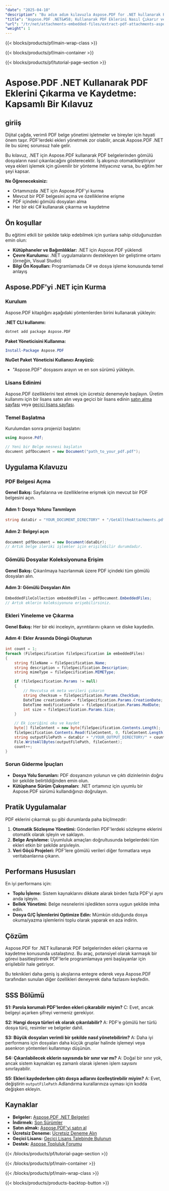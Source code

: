 ```yaml
---
"date": "2025-04-10"
"description": "Bu adım adım kılavuzla Aspose.PDF for .NET kullanarak PDF eklerini nasıl verimli bir şekilde çıkaracağınızı ve kaydedeceğinizi öğrenin. Belge yönetimi becerilerinizi bugün geliştirin!"
"title": "Aspose.PDF .NET&#58; Kullanarak PDF Eklerini Nasıl Çıkarır ve Kaydedersiniz? Kapsamlı Bir Kılavuz"
"url": "/tr/net/attachments-embedded-files/extract-pdf-attachments-aspose-pdf-net-guide/"
"weight": 1
---
```


{{< blocks/products/pf/main-wrap-class >}}

{{< blocks/products/pf/main-container >}}

{{< blocks/products/pf/tutorial-page-section >}}


# Aspose.PDF .NET Kullanarak PDF Eklerini Çıkarma ve Kaydetme: Kapsamlı Bir Kılavuz

## giriiş
Dijital çağda, verimli PDF belge yönetimi işletmeler ve bireyler için hayati önem taşır. PDF'lerdeki ekleri yönetmek zor olabilir, ancak Aspose.PDF .NET ile bu süreç sorunsuz hale gelir.

Bu kılavuz, .NET için Aspose.PDF kullanarak PDF belgelerinden gömülü dosyaların nasıl çıkarılacağını gösterecektir. İş akışınızı otomatikleştiriyor veya ekleri işlemek için güvenilir bir yönteme ihtiyacınız varsa, bu eğitim her şeyi kapsar.

**Ne Öğreneceksiniz:**
- Ortamınızda .NET için Aspose.PDF'yi kurma
- Mevcut bir PDF belgesini açma ve özelliklerine erişme
- PDF içindeki gömülü dosyaları alma
- Her bir eki C# kullanarak çıkarma ve kaydetme

## Ön koşullar
Bu eğitimi etkili bir şekilde takip edebilmek için şunlara sahip olduğunuzdan emin olun:
- **Kütüphaneler ve Bağımlılıklar:** .NET için Aspose.PDF yüklendi
- **Çevre Kurulumu:** .NET uygulamalarını destekleyen bir geliştirme ortamı (örneğin, Visual Studio)
- **Bilgi Ön Koşulları:** Programlamada C# ve dosya işleme konusunda temel anlayış

## Aspose.PDF'yi .NET için Kurma
### Kurulum
Aspose.PDF kitaplığını aşağıdaki yöntemlerden birini kullanarak yükleyin:

**.NET CLI kullanımı:**
```bash
dotnet add package Aspose.PDF
```

**Paket Yöneticisini Kullanma:**
```powershell
Install-Package Aspose.PDF
```

**NuGet Paket Yöneticisi Kullanıcı Arayüzü:**
- "Aspose.PDF" dosyasını arayın ve en son sürümü yükleyin.

### Lisans Edinimi
Aspose.PDF özelliklerini test etmek için ücretsiz denemeyle başlayın. Üretim kullanımı için bir lisans satın alın veya geçici bir lisans edinin [satın alma sayfası](https://purchase.aspose.com/buy) veya [geçici lisans sayfası](https://purchase.aspose.com/temporary-license/).

### Temel Başlatma
Kurulumdan sonra projenizi başlatın:
```csharp
using Aspose.Pdf;

// Yeni bir Belge nesnesi başlatın
document pdfDocument = new Document("path_to_your_pdf.pdf");
```

## Uygulama Kılavuzu
### PDF Belgesi Açma
**Genel Bakış:** Sayfalarına ve özelliklerine erişmek için mevcut bir PDF belgesini açın.

#### Adım 1: Dosya Yolunu Tanımlayın
```csharp
string dataDir = "YOUR_DOCUMENT_DIRECTORY" + "/GetAlltheAttachments.pdf";
```

#### Adım 2: Belgeyi açın
```csharp
document pdfDocument = new Document(dataDir);
// Artık belge ileriki işlemler için erişilebilir durumdadır.
```
### Gömülü Dosyalar Koleksiyonuna Erişim
**Genel Bakış:** Çıkarılmaya hazırlanmak üzere PDF içindeki tüm gömülü dosyaları alın.

#### Adım 3: Gömülü Dosyaları Alın
```csharp
EmbeddedFileCollection embeddedFiles = pdfDocument.EmbeddedFiles;
// Artık eklerin koleksiyonuna erişebilirsiniz.
```
### Ekleri Yineleme ve Çıkarma
**Genel Bakış:** Her bir eki inceleyin, ayrıntılarını çıkarın ve diske kaydedin.

#### Adım 4: Ekler Arasında Döngü Oluşturun
```csharp
int count = 1;
foreach (FileSpecification fileSpecification in embeddedFiles)
{
    string fileName = fileSpecification.Name;
    string description = fileSpecification.Description;
    string mimeType = fileSpecification.MIMEType;

    if (fileSpecification.Params != null)
    {
        // Mevcutsa ek meta verileri çıkarın
        string checksum = fileSpecification.Params.CheckSum;
        DateTime creationDate = fileSpecification.Params.CreationDate;
        DateTime modificationDate = fileSpecification.Params.ModDate;
        int size = fileSpecification.Params.Size;
    }

    // Ek içeriğini oku ve kaydet
    byte[] fileContent = new byte[fileSpecification.Contents.Length];
    fileSpecification.Contents.Read(fileContent, 0, fileContent.Length);
    string outputFilePath = dataDir + "/YOUR_OUTPUT_DIRECTORY/" + count + "_out.txt";
    File.WriteAllBytes(outputFilePath, fileContent);
    count++;
}
```
### Sorun Giderme İpuçları
- **Dosya Yolu Sorunları:** PDF dosyanızın yolunun ve çıktı dizinlerinin doğru bir şekilde belirtildiğinden emin olun.
- **Kütüphane Sürüm Çakışmaları:** .NET ortamınız için uyumlu bir Aspose.PDF sürümü kullandığınızı doğrulayın.

## Pratik Uygulamalar
PDF eklerini çıkarmak şu gibi durumlarda paha biçilmezdir:
1. **Otomatik Sözleşme Yönetimi:** Gönderilen PDF'lerdeki sözleşme eklerini otomatik olarak işleyin ve saklayın.
2. **Belge Arşivleme:** Uyumluluk amaçları doğrultusunda belgelerdeki tüm ekleri etkin bir şekilde arşivleyin.
3. **Veri Göçü Projeleri:** PDF'lere gömülü verileri diğer formatlara veya veritabanlarına çıkarın.

## Performans Hususları
En iyi performans için:
- **Toplu İşleme:** Sistem kaynaklarını dikkate alarak birden fazla PDF'yi aynı anda işleyin.
- **Bellek Yönetimi:** Belge nesnelerini işledikten sonra uygun şekilde imha edin.
- **Dosya G/Ç İşlemlerini Optimize Edin:** Mümkün olduğunda dosya okuma/yazma işlemlerini toplu olarak yaparak en aza indirin.

## Çözüm
Aspose.PDF for .NET kullanarak PDF belgelerinden ekleri çıkarma ve kaydetme konusunda ustalaştınız. Bu araç, potansiyel olarak karmaşık bir görevi basitleştirerek PDF'lerle programlamaya yeni başlayanlar için erişilebilir hale getiriyor.

Bu teknikleri daha geniş iş akışlarına entegre ederek veya Aspose.PDF tarafından sunulan diğer özellikleri deneyerek daha fazlasını keşfedin.

## SSS Bölümü
**S1: Parola korumalı PDF'lerden ekleri çıkarabilir miyim?**
C: Evet, ancak belgeyi açarken şifreyi vermeniz gerekiyor.

**S2: Hangi dosya türleri ek olarak çıkarılabilir?**
A: PDF'e gömülü her türlü dosya türü, resimler ve belgeler dahil.

**S3: Büyük dosyaları verimli bir şekilde nasıl yönetebilirim?**
A: Daha iyi performans için dosyaları daha küçük gruplar halinde işlemeyi veya asenkron yöntemleri kullanmayı düşünün.

**S4: Çıkarılabilecek eklerin sayısında bir sınır var mı?**
A: Doğal bir sınır yok, ancak sistem kaynakları eş zamanlı olarak işlenen işlem sayısını sınırlayabilir.

**S5: Ekleri kaydederken çıktı dosya adlarını özelleştirebilir miyim?**
A: Evet, değiştirin `outputFilePath` Adlandırma kurallarınıza uyması için kodda değişken ekleyin.

## Kaynaklar
- **Belgeler:** [Aspose.PDF .NET Belgeleri](https://reference.aspose.com/pdf/net/)
- **İndirmek:** [Son Sürümler](https://releases.aspose.com/pdf/net/)
- **Satın almak:** [Aspose.PDF'yi satın al](https://purchase.aspose.com/buy)
- **Ücretsiz Deneme:** [Ücretsiz Deneme Alın](https://releases.aspose.com/pdf/net/)
- **Geçici Lisans:** [Geçici Lisans Talebinde Bulunun](https://purchase.aspose.com/temporary-license/)
- **Destek:** [Aspose Topluluk Forumu](https://forum.aspose.com/c/pdf/10)


{{< /blocks/products/pf/tutorial-page-section >}}

{{< /blocks/products/pf/main-container >}}

{{< /blocks/products/pf/main-wrap-class >}}

{{< blocks/products/products-backtop-button >}}